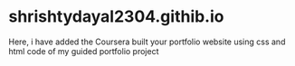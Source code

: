 # shrishtydayal2304.githib.io
Here, i have added the Coursera built your portfolio website using css and html code of my guided portfolio project
